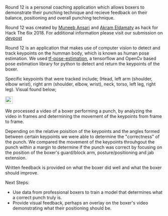 Round 12 is a personal coaching application which allows boxers to demonstrate their punching technique and recieve feedback on their balance, positioning and overall punching technique.

Round 12 was created by [Muneeb Ansari](https://github.com/MuneebAnsari) and [Akram Eldamaty](https://github.com/AkramEld) as hack for Hack The 6ix 2018. For additional information please visit our submission on [devpost](https://devpost.com/software/hackthe6ix-g28jop)

Round 12 is an application that makes use of computer vision to detect and track keypoints on the humman body, which is known as human pose estimation. We used [tf-pose-estimation](https://github.com/ildoonet/tf-pose-estimation), a tensorflow and OpenCv based pose estimation library for python to detect and return the keypoints of the boxer.

Specific keypoints that were tracked include; (Head, left arm (shoulder, elbow wrist), right arm (shoulder, elbow, wrist), neck, torso, left leg, right leg). Visual found below;

<img src="https://github.com/MuneebAnsari/ROUND-12/blob/master/testRun/full%20body/frame1ee625f7892a483dadf1c6a2cde9bfe1.jpg" height="24">

We processed a video of a boxer performing a punch, by analyzing the video in frames and determining the movement of the keypoints from frame to frame.

Depending on the relative poisition of the keypoints and the angles formed between certain keypoints we were able to determine the "correctness" of the punch. We compared the movement of the keypoints throuhgout the punch within a margin to determine if the punch was correct by focusing on the position of the boxer's guard/block arm, posture/positioning and jab extension.

Written feedback is provided on what the boxer did well and what the boxer should improve.


Next Steps: 
- Use data from professional boxers to train a model that determines what a correct punch truly is.
- Provide visual feedback, perhaps an overlay on the boxer's video demonstrating what their positioning should be.
